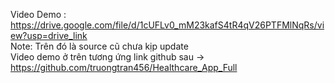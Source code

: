 Video Demo : https://drive.google.com/file/d/1cUFLv0_mM23kafS4tR4qV26PTFMlNqRs/view?usp=drive_link     
Note: Trên đó là source cũ chưa kịp update                                                         
Video demo ở trên tương ứng link github sau ->  https://github.com/truongtran456/Healthcare_App_Full
